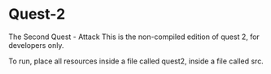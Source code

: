 Quest-2
=======

The Second Quest - Attack
This is the non-compiled edition of quest 2, for developers only.

To run, place all resources inside a file called quest2, inside a file called src.
